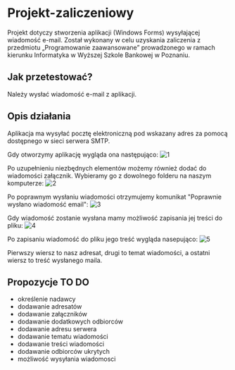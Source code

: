 # Projekt-zaliczeniowy
Projekt dotyczy stworzenia aplikacji (Windows Forms) wysyłającej wiadomość e-mail. Został wykonany w celu uzyskania zaliczenia z przedmiotu „Programowanie zaawansowane” prowadzonego w ramach kierunku Informatyka w Wyższej Szkole Bankowej w Poznaniu.
## Jak przetestować?
Należy wysłać wiadomość e-mail z aplikacji.  

## Opis działania
Aplikacja ma wysyłać pocztę elektroniczną pod wskazany adres za pomocą dostępnego w sieci serwera SMTP. 

Gdy otworzymy aplikację wygląda ona następująco: 
![1](https://user-images.githubusercontent.com/32016709/35218966-e689db0a-ff70-11e7-812e-474d092028f3.jpg)

Po uzupełnieniu niezbędnych elementów możemy również dodać do wiadomości załącznik. Wybieramy go z dowolnego folderu na naszym komputerze:
![2](https://user-images.githubusercontent.com/32016709/35219063-438acbc0-ff71-11e7-8de7-d2da3913a525.jpg)

Po poprawnym wysłaniu wiadomości otrzymujemy komunikat "Poprawnie wysłano wiadomość email":
![3](https://user-images.githubusercontent.com/32016709/35219064-43a82a94-ff71-11e7-966e-fb75b89c2c98.jpg)

Gdy wiadomość zostanie wysłana mamy możliwość zapisania jej treści do pliku:
![4](https://user-images.githubusercontent.com/32016709/35219065-43cea052-ff71-11e7-8622-5506bb794509.jpg)

Po zapisaniu wiadomość do pliku jego treść wygląda nasepująco: 
![5](https://user-images.githubusercontent.com/32016709/35219066-43f58690-ff71-11e7-9967-7661bc008494.jpg)

Pierwszy wiersz to nasz adresat, drugi to temat wiadomości, a ostatni wiersz to treść wysłanego maila.

## Propozycje TO DO
- określenie nadawcy
- dodawanie adresatów
- dodawanie załączników
- dodawanie dodatkowych odbiorców
- dodawanie adresu serwera
- dodawanie tematu wiadomości
- dodawanie treści wiadomości
- dodawanie odbiorców ukrytych
- możliwość wysyłania wiadomosci
